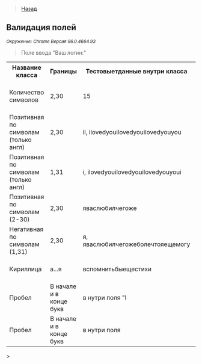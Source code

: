 >[Назад](../projects/ProjOne.md)

## Валидация полей
<i><small>Окружение: Chrome Версия 96.0.4664.93</small></i>
 >Поле ввода "Ваш логин:"
>
   <table>
<tr><th>Название класса</th><th>Границы</th><th>Тестовыетданные внутри класса</th><th>Тестовые данные на границах</th><th>Пояснение</th></tr>
    <tr><td>Количество символов</td><td>2,30</td><td>15</td><td>1,2,3/29,30,31</td><td>Проверка количества длины символов</td></tr>
    <tr><td>Позитивная по символам (только англ)</td><td>2,30 </td><td>il, ilovedyouilovedyouilovedyouyou</td><td>il, ilovedyouilovedyouilovedyouyou</td><td>Сначала позитив</td></tr>
    <tr><td>Позитивная по символам (только англ)</td><td>1,31</td><td>i, ilovedyouilovedyouilovedyouyoui</td><td>i, ilovedyouilovedyouilovedyouyoui</td><td>Сначала позитив</td></tr>
    <tr><td>Позитивная по символам (2-30)</td><td>2,30 </td><td>яваслюбилчегоже</td><td>яв, ява, яваслюбилчегожеболечтояещемог, яваслюбилчегожеболечтояещемогу</td><td>Сначала позитив</td></tr>
    <tr><td>Негативная по символам (1,31)</td><td>2,30 </td><td>я, яваслюбилчегожеболечтояещемогу</td><td>я, яваслюбилчегожеболечтояещемогу</td><td>Потом негатив</td></tr>
    <tr><td>Кириллица</td><td>а...я</td><td>вспомнитьбыещестихи</td><td>ВСПОМНИТЬБЫЕЩЕСТИХИ</td><td>Возьмите меня стажером</td></tr>
    <tr><td>Пробел</td><td>В начале и в конце букв</td><td>в нутри поля "I</td><td>ВСПОМНИТЬБЫЕЩЕСТИХИ</td><td>Возьмите меня стажером</td></tr>
    <tr><td>Пробел</td><td>В начале и в конце букв</td><td>в нутри поля</td><td>(пробел)ВСПОМНИТЬБЫЕЩЕСТИХИ(пробел)</td><td>Возьмите меня стажером</td></tr>


</table>>